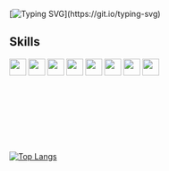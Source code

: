 [![Typing SVG](http://readme-typing-svg.herokuapp.com?font=Source+Code+Pro&pause=1000&color=58A6FFFF&width=435&lines=Hi+there,+I'm+Danil+(%E3%82%B7_+_)%E3%82%B7)](https://git.io/typing-svg)
## Skills 

<img style="width:30px;" src="https://cdn.jsdelivr.net/gh/devicons/devicon/icons/html5/html5-plain-wordmark.svg" /> 
<img style="width:30px;" src="https://cdn.jsdelivr.net/gh/devicons/devicon/icons/css3/css3-plain-wordmark.svg" /> 
<img style="width:30px;" src="https://cdn.jsdelivr.net/gh/devicons/devicon/icons/php/php-original.svg" /> 
<img style="width:30px;" src="https://cdn.jsdelivr.net/gh/devicons/devicon/icons/javascript/javascript-original.svg" /> 
<img style="width:30px;" src="https://cdn.jsdelivr.net/gh/devicons/devicon/icons/bash/bash-original.svg" /> 
<img style="width:30px;" src="https://cdn.jsdelivr.net/gh/devicons/devicon/icons/git/git-original.svg" /> 
<img style="width:30px;" src="https://cdn.jsdelivr.net/gh/devicons/devicon/icons/docker/docker-plain-wordmark.svg" /> 
<img style="width:30px;" src="https://cdn.jsdelivr.net/gh/devicons/devicon/icons/postgresql/postgresql-plain-wordmark.svg" />     <div class="col-7">
                                                <br><i class="fas xYll fa-star"></i><i class="fas xYll fa-star"></i><i class="fas xYll fa-star"></i><i class="fas xYll fa-star"></i><i class="fas xYll fa-star"></i><i class="fas xYll fa-star"></i><i class="fas xYll fa-star"></i>
                                                <br><i class="fas xYll fa-star"></i><i class="fas xYll fa-star"></i><i class="fas xYll fa-star"></i><i class="fas xYll fa-star"></i><i class="fas xYll fa-star"></i><i class="fas xYll fa-star"></i><i class="far fa-star"></i>
                                                <br><i class="fas xYll fa-star"></i><i class="fas xYll fa-star"></i><i class="fas xYll fa-star"></i><i class="fas xYll fa-star"></i><i class="far fa-star"></i><i class="far fa-star"></i><i class="far fa-star"></i>
                                                <br><i class="fas xYll fa-star"></i><i class="fas xYll fa-star"></i><i class="fas xYll fa-star"></i><i class="fas xYll fa-star"></i><i class="fas xYll fa-star"></i><i class="far fa-star"></i><i class="far fa-star"></i>
                                                <br><i class="fas xYll fa-star"></i><i class="fas xYll fa-star"></i><i class="fas xYll fa-star"></i><i class="far fa-star"></i><i class="far fa-star"></i><i class="far fa-star"></i><i class="far fa-star"></i>
                                            </div>

<br>
<br>

[![Top Langs](https://github-readme-stats.vercel.app/api/top-langs/?username=MartiAble&layout=compact)](https://github.com/anuraghazra/github-readme-stats)
          

<!--
**MartiAble/MartiAble** is a ✨ _special_ ✨ repository because its `README.md` (this file) appears on your GitHub profile.

Here are some ideas to get you started:

- 🔭 I’m currently working on ...
- 🌱 I’m currently learning ...
- 👯 I’m looking to collaborate on ...
- 🤔 I’m looking for help with ...
- 💬 Ask me about ...
- 📫 How to reach me: ...
- 😄 Pronouns: ...
- ⚡ Fun fact: ...
-->
